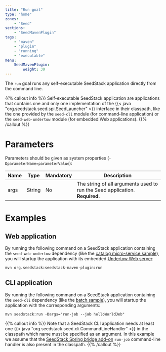 ```yaml
---
title: "Run goal"
type: "home"
zones:
    - "Seed"
sections:
    - "SeedMavenPlugin"
tags:
    - "maven"
    - "plugin"
    - "running"
    - "executable"
menu:
    SeedMavenPlugin:
        weight: 30
---
```


The `run` goal runs any self-executable SeedStack application directly from the command line.

{{% callout info %}}
Self-executable SeedStack application are applications that contains one and only one implementation of the {{< java "org.seedstack.seed.spi.SeedLauncher" >}}
interface in their classpath, like the one provided by the `seed-cli` module (for command-line application) or the `seed-web-undertow`
module (for embedded Web applications).
{{% /callout %}}

# Parameters

Parameters should be given as system properties (`-DparameterName=parameterValue`):

<table class="table table-striped table-bordered table-condensed">
    <thead>
    <tr>
        <th>Name</th>
        <th>Type</th>
        <th>Mandatory</th>
        <th>Description</th>
    </tr>
    </thead>
    <tbody>
    <tr>
        <td>args</td>
        <td>String</td>
        <td>No</td>
        <td>The string of all arguments used to run the Seed application. <strong>Required.</strong></td>
    </tr>
    </tbody>
</table>

# Examples

## Web application

By running the following command on a SeedStack application containing the `seed-web-undertow` dependency (like the
[catalog micro-service sample](https://github.com/seedstack/catalog-microservice-sample)), you will startup the application
with its embedded [Undertow Web server](http://undertow.io/):

    mvn org.seedstack:seedstack-maven-plugin:run

## CLI application

By running the following command on a SeedStack application containing the `seed-cli` dependency (like the
[batch sample](https://github.com/seedstack/samples/tree/master/batch)), you will startup the application with the
corresponding arguments:

    mvn seedstack:run -Dargs="run-job --job helloWorldJob"

{{% callout info %}}
Note that a SeedStack CLI application needs at least one {{< java "org.seedstack.seed.cli.CommandLineHandler" >}} in the
classpath which name must be specified as an argument. In this example we assume that the [SeedStack Spring bridge add-on](http://seedstack.org/addons/spring-bridge/batch)
`run-job` command-line handler is also present in the classpath.
{{% /callout %}}
